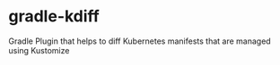 # gradle-kdiff
Gradle Plugin that helps to diff Kubernetes manifests that are managed using Kustomize 
